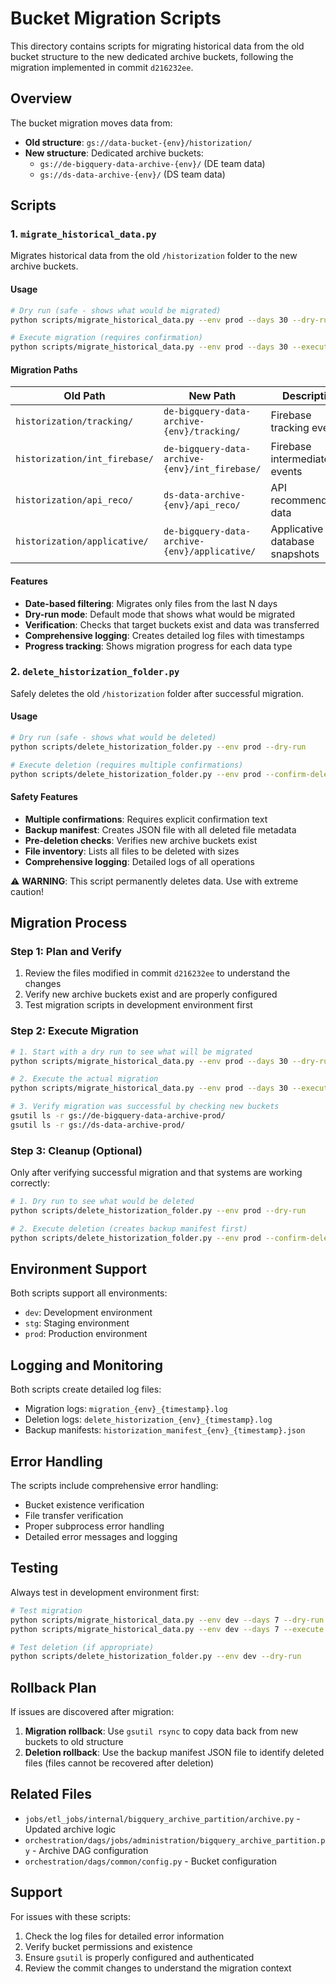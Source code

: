# Bucket Migration Scripts

This directory contains scripts for migrating historical data from the old bucket structure to the new dedicated archive buckets, following the migration implemented in commit `d216232ee`.

## Overview

The bucket migration moves data from:
- **Old structure**: `gs://data-bucket-{env}/historization/`
- **New structure**: Dedicated archive buckets:
  - `gs://de-bigquery-data-archive-{env}/` (DE team data)
  - `gs://ds-data-archive-{env}/` (DS team data)

## Scripts

### 1. `migrate_historical_data.py`

Migrates historical data from the old `/historization` folder to the new archive buckets.

#### Usage

```bash
# Dry run (safe - shows what would be migrated)
python scripts/migrate_historical_data.py --env prod --days 30 --dry-run

# Execute migration (requires confirmation)
python scripts/migrate_historical_data.py --env prod --days 30 --execute
```

#### Migration Paths

| Old Path | New Path | Description |
|----------|----------|-------------|
| `historization/tracking/` | `de-bigquery-data-archive-{env}/tracking/` | Firebase tracking events |
| `historization/int_firebase/` | `de-bigquery-data-archive-{env}/int_firebase/` | Firebase intermediate events |
| `historization/api_reco/` | `ds-data-archive-{env}/api_reco/` | API recommendation data |
| `historization/applicative/` | `de-bigquery-data-archive-{env}/applicative/` | Applicative database snapshots |

#### Features

- **Date-based filtering**: Migrates only files from the last N days
- **Dry-run mode**: Default mode that shows what would be migrated
- **Verification**: Checks that target buckets exist and data was transferred
- **Comprehensive logging**: Creates detailed log files with timestamps
- **Progress tracking**: Shows migration progress for each data type

### 2. `delete_historization_folder.py`

Safely deletes the old `/historization` folder after successful migration.

#### Usage

```bash
# Dry run (safe - shows what would be deleted)
python scripts/delete_historization_folder.py --env prod --dry-run

# Execute deletion (requires multiple confirmations)
python scripts/delete_historization_folder.py --env prod --confirm-delete
```

#### Safety Features

- **Multiple confirmations**: Requires explicit confirmation text
- **Backup manifest**: Creates JSON file with all deleted file metadata
- **Pre-deletion checks**: Verifies new archive buckets exist
- **File inventory**: Lists all files to be deleted with sizes
- **Comprehensive logging**: Detailed logs of all operations

⚠️ **WARNING**: This script permanently deletes data. Use with extreme caution!

## Migration Process

### Step 1: Plan and Verify

1. Review the files modified in commit `d216232ee` to understand the changes
2. Verify new archive buckets exist and are properly configured
3. Test migration scripts in development environment first

### Step 2: Execute Migration

```bash
# 1. Start with a dry run to see what will be migrated
python scripts/migrate_historical_data.py --env prod --days 30 --dry-run

# 2. Execute the actual migration
python scripts/migrate_historical_data.py --env prod --days 30 --execute

# 3. Verify migration was successful by checking new buckets
gsutil ls -r gs://de-bigquery-data-archive-prod/
gsutil ls -r gs://ds-data-archive-prod/
```

### Step 3: Cleanup (Optional)

Only after verifying successful migration and that systems are working correctly:

```bash
# 1. Dry run to see what would be deleted
python scripts/delete_historization_folder.py --env prod --dry-run

# 2. Execute deletion (creates backup manifest first)
python scripts/delete_historization_folder.py --env prod --confirm-delete
```

## Environment Support

Both scripts support all environments:
- `dev`: Development environment
- `stg`: Staging environment
- `prod`: Production environment

## Logging and Monitoring

Both scripts create detailed log files:
- Migration logs: `migration_{env}_{timestamp}.log`
- Deletion logs: `delete_historization_{env}_{timestamp}.log`
- Backup manifests: `historization_manifest_{env}_{timestamp}.json`

## Error Handling

The scripts include comprehensive error handling:
- Bucket existence verification
- File transfer verification
- Proper subprocess error handling
- Detailed error messages and logging

## Testing

Always test in development environment first:

```bash
# Test migration
python scripts/migrate_historical_data.py --env dev --days 7 --dry-run
python scripts/migrate_historical_data.py --env dev --days 7 --execute

# Test deletion (if appropriate)
python scripts/delete_historization_folder.py --env dev --dry-run
```

## Rollback Plan

If issues are discovered after migration:

1. **Migration rollback**: Use `gsutil rsync` to copy data back from new buckets to old structure
2. **Deletion rollback**: Use the backup manifest JSON file to identify deleted files (files cannot be recovered after deletion)

## Related Files

- `jobs/etl_jobs/internal/bigquery_archive_partition/archive.py` - Updated archive logic
- `orchestration/dags/jobs/administration/bigquery_archive_partition.py` - Archive DAG configuration
- `orchestration/dags/common/config.py` - Bucket configuration

## Support

For issues with these scripts:
1. Check the log files for detailed error information
2. Verify bucket permissions and existence
3. Ensure `gsutil` is properly configured and authenticated
4. Review the commit changes to understand the migration context
